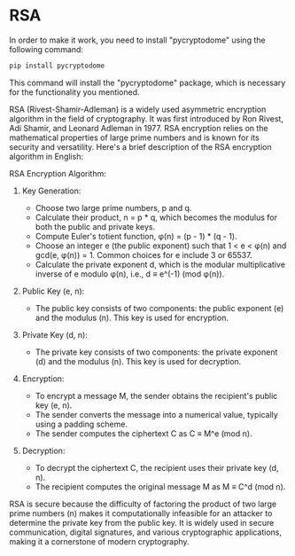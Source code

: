 # RSA
In order to make it work, you need to install "pycryptodome" using the following command:

```bash
pip install pycryptodome
```


This command will install the "pycryptodome" package, which is necessary for the functionality you mentioned.


RSA (Rivest-Shamir-Adleman) is a widely used asymmetric encryption algorithm in the field of cryptography. It was first introduced by Ron Rivest, Adi Shamir, and Leonard Adleman in 1977. RSA encryption relies on the mathematical properties of large prime numbers and is known for its security and versatility. Here's a brief description of the RSA encryption algorithm in English:

RSA Encryption Algorithm:

1. Key Generation:
   - Choose two large prime numbers, p and q.
   - Calculate their product, n = p * q, which becomes the modulus for both the public and private keys.
   - Compute Euler's totient function, φ(n) = (p - 1) * (q - 1).
   - Choose an integer e (the public exponent) such that 1 < e < φ(n) and gcd(e, φ(n)) = 1. Common choices for e include 3 or 65537.
   - Calculate the private exponent d, which is the modular multiplicative inverse of e modulo φ(n), i.e., d ≡ e^(-1) (mod φ(n)).

2. Public Key (e, n):
   - The public key consists of two components: the public exponent (e) and the modulus (n). This key is used for encryption.

3. Private Key (d, n):
   - The private key consists of two components: the private exponent (d) and the modulus (n). This key is used for decryption.

4. Encryption:
   - To encrypt a message M, the sender obtains the recipient's public key (e, n).
   - The sender converts the message into a numerical value, typically using a padding scheme.
   - The sender computes the ciphertext C as C ≡ M^e (mod n).

5. Decryption:
   - To decrypt the ciphertext C, the recipient uses their private key (d, n).
   - The recipient computes the original message M as M ≡ C^d (mod n).

RSA is secure because the difficulty of factoring the product of two large prime numbers (n) makes it computationally infeasible for an attacker to determine the private key from the public key. It is widely used in secure communication, digital signatures, and various cryptographic applications, making it a cornerstone of modern cryptography.
